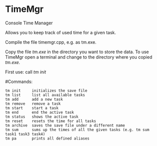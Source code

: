 TimeMgr
=======

Console Time Manager

Allows you to keep track of used time for a given task.

Compile the file timemgr.cpp, e.g. as tm.exe.

Copy the file *tm.exe* in the directory you want to store the data. To use TimeMgr open a terminal and change to the directory where you copied *tm.exe*.

First use: call *tm init*

#Commands:
```
tm init		initializes the save file
tm list		list all available tasks
tm add		add a new task
tm remove	remove a task
tm start	start a task
tm end		end the active task
tm status	shows the active task
tm reset	resets the time for all tasks
tm archive	saves the save file under a different name
tm sum		sums up the times of all the given tasks (e.g. tm sum task1 task3 task4)
tm pa		prints all defined aliases
```